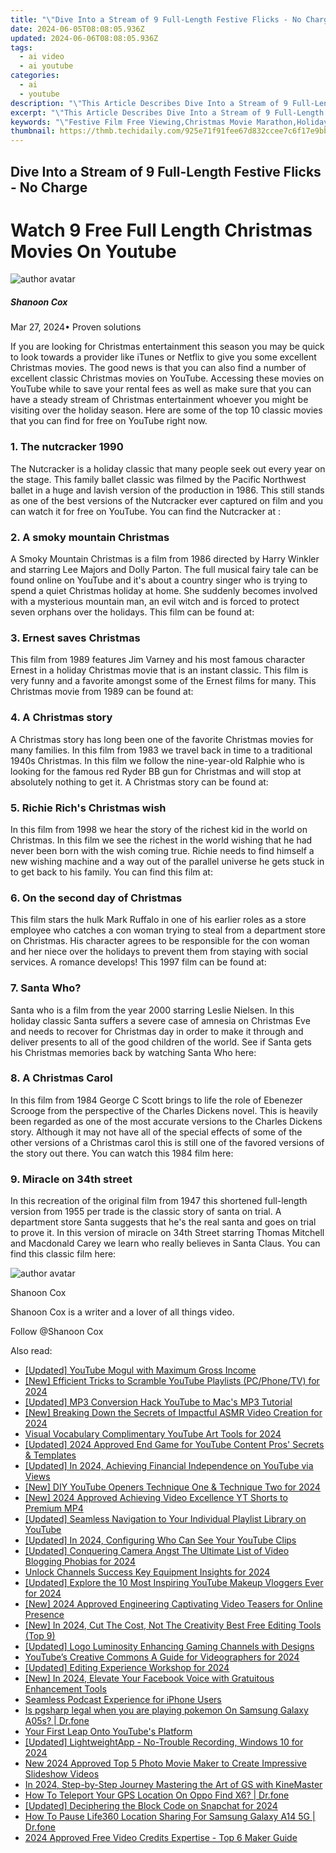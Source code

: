 ```yaml
---
title: "\"Dive Into a Stream of 9 Full-Length Festive Flicks - No Charge, In 2024\""
date: 2024-06-05T08:08:05.936Z
updated: 2024-06-06T08:08:05.936Z
tags:
  - ai video
  - ai youtube
categories:
  - ai
  - youtube
description: "\"This Article Describes Dive Into a Stream of 9 Full-Length Festive Flicks - No Charge, In 2024\""
excerpt: "\"This Article Describes Dive Into a Stream of 9 Full-Length Festive Flicks - No Charge, In 2024\""
keywords: "\"Festive Film Free Viewing,Christmas Movie Marathon,Holiday Horror Series,Festive Filmmaking List,Movies Without Pay,Charity Flick Streaming,No-Cost Cinema Selection\""
thumbnail: https://thmb.techidaily.com/925e71f91fee67d832ccee7c6f17e9bb429f4160ded041f221da6fa3c4abad49.jpg
---
```


## Dive Into a Stream of 9 Full-Length Festive Flicks - No Charge

# Watch 9 Free Full Length Christmas Movies On Youtube

![author avatar](https://images.wondershare.com/filmora/article-images/shannon-cox.jpg)

##### Shanoon Cox

 Mar 27, 2024• Proven solutions

If you are looking for Christmas entertainment this season you may be quick to look towards a provider like iTunes or Netflix to give you some excellent Christmas movies. The good news is that you can also find a number of excellent classic Christmas movies on YouTube. Accessing these movies on YouTube while to save your rental fees as well as make sure that you can have a steady stream of Christmas entertainment whoever you might be visiting over the holiday season. Here are some of the top 10 classic movies that you can find for free on YouTube right now.

### 1. The nutcracker 1990

The Nutcracker is a holiday classic that many people seek out every year on the stage. This family ballet classic was filmed by the Pacific Northwest ballet in a huge and lavish version of the production in 1986\. This still stands as one of the best versions of the Nutcracker ever captured on film and you can watch it for free on YouTube. You can find the Nutcracker at :

### 2. A smoky mountain Christmas

A Smoky Mountain Christmas is a film from 1986 directed by Harry Winkler and starring Lee Majors and Dolly Parton. The full musical fairy tale can be found online on YouTube and it's about a country singer who is trying to spend a quiet Christmas holiday at home. She suddenly becomes involved with a mysterious mountain man, an evil witch and is forced to protect seven orphans over the holidays. This film can be found at:

### 3. Ernest saves Christmas

This film from 1989 features Jim Varney and his most famous character Ernest in a holiday Christmas movie that is an instant classic. This film is very funny and a favorite amongst some of the Ernest films for many. This Christmas movie from 1989 can be found at:

### 4. A Christmas story

A Christmas story has long been one of the favorite Christmas movies for many families. In this film from 1983 we travel back in time to a traditional 1940s Christmas. In this film we follow the nine-year-old Ralphie who is looking for the famous red Ryder BB gun for Christmas and will stop at absolutely nothing to get it. A Christmas story can be found at:

### 5. Richie Rich's Christmas wish

In this film from 1998 we hear the story of the richest kid in the world on Christmas. In this film we see the richest in the world wishing that he had never been born with the wish coming true. Richie needs to find himself a new wishing machine and a way out of the parallel universe he gets stuck in to get back to his family. You can find this film at:

### 6. On the second day of Christmas

This film stars the hulk Mark Ruffalo in one of his earlier roles as a store employee who catches a con woman trying to steal from a department store on Christmas. His character agrees to be responsible for the con woman and her niece over the holidays to prevent them from staying with social services. A romance develops! This 1997 film can be found at:

### 7. Santa Who?

Santa who is a film from the year 2000 starring Leslie Nielsen. In this holiday classic Santa suffers a severe case of amnesia on Christmas Eve and needs to recover for Christmas day in order to make it through and deliver presents to all of the good children of the world. See if Santa gets his Christmas memories back by watching Santa Who here:

### 8. A Christmas Carol

In this film from 1984 George C Scott brings to life the role of Ebenezer Scrooge from the perspective of the Charles Dickens novel. This is heavily been regarded as one of the most accurate versions to the Charles Dickens story. Although it may not have all of the special effects of some of the other versions of a Christmas carol this is still one of the favored versions of the story out there. You can watch this 1984 film here:

### 9. Miracle on 34th street

In this recreation of the original film from 1947 this shortened full-length version from 1955 per trade is the classic story of santa on trial. A department store Santa suggests that he's the real santa and goes on trial to prove it. In this version of miracle on 34th Street starring Thomas Mitchell and Macdonald Carey we learn who really believes in Santa Claus. You can find this classic film here:

![author avatar](https://images.wondershare.com/filmora/article-images/shannon-cox.jpg)

Shanoon Cox

Shanoon Cox is a writer and a lover of all things video.

Follow @Shanoon Cox

<span class="atpl-alsoreadstyle">Also read:</span>
<div><ul>
<li><a href="https://facebook-video-footage.techidaily.com/updated-youtube-mogul-with-maximum-gross-income/"><u>[Updated] YouTube Mogul with Maximum Gross Income</u></a></li>
<li><a href="https://facebook-video-footage.techidaily.com/new-efficient-tricks-to-scramble-youtube-playlists-pcphonetv-for-2024/"><u>[New] Efficient Tricks to Scramble YouTube Playlists (PC/Phone/TV) for 2024</u></a></li>
<li><a href="https://facebook-video-footage.techidaily.com/updated-mp3-conversion-hack-youtube-to-macs-mp3-tutorial/"><u>[Updated] MP3 Conversion Hack  YouTube to Mac's MP3 Tutorial</u></a></li>
<li><a href="https://facebook-video-footage.techidaily.com/new-breaking-down-the-secrets-of-impactful-asmr-video-creation-for-2024/"><u>[New] Breaking Down the Secrets of Impactful ASMR Video Creation for 2024</u></a></li>
<li><a href="https://facebook-video-footage.techidaily.com/visual-vocabulary-complimentary-youtube-art-tools-for-2024/"><u>Visual Vocabulary  Complimentary YouTube Art Tools for 2024</u></a></li>
<li><a href="https://facebook-video-footage.techidaily.com/updated-2024-approved-end-game-for-youtube-content-pros-secrets-and-templates/"><u>[Updated] 2024 Approved  End Game for YouTube Content  Pros' Secrets & Templates</u></a></li>
<li><a href="https://facebook-video-footage.techidaily.com/updated-in-2024-achieving-financial-independence-on-youtube-via-views/"><u>[Updated] In 2024, Achieving Financial Independence on YouTube via Views</u></a></li>
<li><a href="https://facebook-video-footage.techidaily.com/new-diy-youtube-openers-technique-one-and-technique-two-for-2024/"><u>[New] DIY YouTube Openers  Technique One & Technique Two for 2024</u></a></li>
<li><a href="https://facebook-video-footage.techidaily.com/new-2024-approved-achieving-video-excellence-yt-shorts-to-premium-mp4/"><u>[New] 2024 Approved  Achieving Video Excellence  YT Shorts to Premium MP4</u></a></li>
<li><a href="https://facebook-video-footage.techidaily.com/updated-seamless-navigation-to-your-individual-playlist-library-on-youtube/"><u>[Updated] Seamless Navigation to Your Individual Playlist Library on YouTube</u></a></li>
<li><a href="https://facebook-video-footage.techidaily.com/updated-in-2024-configuring-who-can-see-your-youtube-clips/"><u>[Updated] In 2024, Configuring Who Can See Your YouTube Clips</u></a></li>
<li><a href="https://facebook-video-footage.techidaily.com/updated-conquering-camera-angst-the-ultimate-list-of-video-blogging-phobias-for-2024/"><u>[Updated] Conquering Camera Angst  The Ultimate List of Video Blogging Phobias for 2024</u></a></li>
<li><a href="https://facebook-video-footage.techidaily.com/unlock-channels-success-key-equipment-insights-for-2024/"><u>Unlock Channels Success  Key Equipment Insights for 2024</u></a></li>
<li><a href="https://facebook-video-footage.techidaily.com/updated-explore-the-10-most-inspiring-youtube-makeup-vloggers-ever-for-2024/"><u>[Updated] Explore the 10 Most Inspiring YouTube Makeup Vloggers Ever for 2024</u></a></li>
<li><a href="https://facebook-video-footage.techidaily.com/new-2024-approved-engineering-captivating-video-teasers-for-online-presence/"><u>[New] 2024 Approved  Engineering Captivating Video Teasers for Online Presence</u></a></li>
<li><a href="https://facebook-video-footage.techidaily.com/new-in-2024-cut-the-cost-not-the-creativity-best-free-editing-tools-top-9/"><u>[New] In 2024, Cut The Cost, Not The Creativity  Best Free Editing Tools (Top 9)</u></a></li>
<li><a href="https://facebook-video-footage.techidaily.com/updated-logo-luminosity-enhancing-gaming-channels-with-designs/"><u>[Updated] Logo Luminosity  Enhancing Gaming Channels with Designs</u></a></li>
<li><a href="https://facebook-video-footage.techidaily.com/youtubes-creative-commons-a-guide-for-videographers-for-2024/"><u>YouTube’s Creative Commons  A Guide for Videographers for 2024</u></a></li>
<li><a href="https://facebook-video-footage.techidaily.com/updated-editing-experience-workshop-for-2024/"><u>[Updated] Editing Experience Workshop for 2024</u></a></li>
<li><a href="https://facebook-video-content.techidaily.com/new-in-2024-elevate-your-facebook-voice-with-gratuitous-enhancement-tools/"><u>[New] In 2024, Elevate Your Facebook Voice with Gratuitous Enhancement Tools</u></a></li>
<li><a href="https://extra-tips.techidaily.com/seamless-podcast-experience-for-iphone-users/"><u>Seamless Podcast Experience for iPhone Users</u></a></li>
<li><a href="https://fake-location.techidaily.com/is-pgsharp-legal-when-you-are-playing-pokemon-on-samsung-galaxy-a05s-drfone-by-drfone-virtual-android/"><u>Is pgsharp legal when you are playing pokemon On Samsung Galaxy A05s? | Dr.fone</u></a></li>
<li><a href="https://youtube-videos.techidaily.com/your-first-leap-onto-youtubes-platform/"><u>Your First Leap Onto YouTube's Platform</u></a></li>
<li><a href="https://remote-screen-capture.techidaily.com/updated-lightweightapp-no-trouble-recording-windows-10-for-2024/"><u>[Updated] LightweightApp - No-Trouble Recording, Windows 10 for 2024</u></a></li>
<li><a href="https://video-ai-editor.techidaily.com/new-2024-approved-top-5-photo-movie-maker-to-create-impressive-slideshow-videos/"><u>New 2024 Approved Top 5 Photo Movie Maker to Create Impressive Slideshow Videos</u></a></li>
<li><a href="https://extra-approaches.techidaily.com/in-2024-step-by-step-journey-mastering-the-art-of-gs-with-kinemaster/"><u>In 2024, Step-by-Step Journey  Mastering the Art of GS with KineMaster</u></a></li>
<li><a href="https://change-location.techidaily.com/how-to-teleport-your-gps-location-on-oppo-find-x6-drfone-by-drfone-virtual-android/"><u>How To Teleport Your GPS Location On Oppo Find X6? | Dr.fone</u></a></li>
<li><a href="https://snapchat-videos.techidaily.com/updated-deciphering-the-block-code-on-snapchat-for-2024/"><u>[Updated] Deciphering the Block Code on Snapchat for 2024</u></a></li>
<li><a href="https://location-social.techidaily.com/how-to-pause-life360-location-sharing-for-samsung-galaxy-a14-5g-drfone-by-drfone-virtual-android/"><u>How To Pause Life360 Location Sharing For Samsung Galaxy A14 5G | Dr.fone</u></a></li>
<li><a href="https://youtube-help.techidaily.com/2024-approved-free-video-credits-expertise-top-6-maker-guide/"><u>2024 Approved  Free Video Credits Expertise - Top 6 Maker Guide</u></a></li>
</ul></div>

<ins class="adsbygoogle"
      style="display:block"
      data-ad-client="ca-pub-7571918770474297"
      data-ad-slot="8358498916"
      data-ad-format="auto"
      data-full-width-responsive="true"></ins>